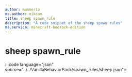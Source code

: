 ```yaml
---
author: mammerla
ms.author: mikeam
title: sheep spawn_rule
description: "A code snippet of the sheep spawn rules"
ms.service: minecraft-bedrock-edition
---
```


# sheep spawn_rule

:::code language="json" source="../../VanillaBehaviorPack/spawn_rules/sheep.json":::
